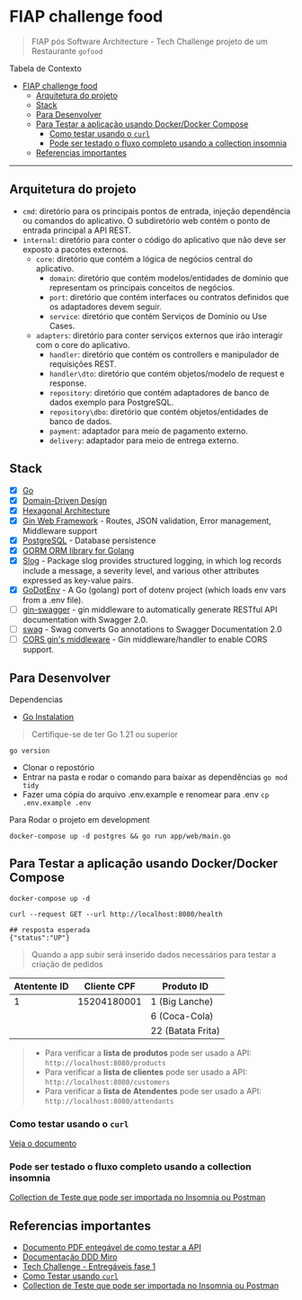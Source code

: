 # FIAP challenge food

> FIAP pós Software Architecture - Tech Challenge projeto de um Restaurante `gofood`

Tabela de Contexto
- [FIAP challenge food](#fiap-challenge-food)
  - [Arquitetura do projeto](#arquitetura-do-projeto)
  - [Stack](#stack)
  - [Para Desenvolver](#para-desenvolver)
  - [Para Testar a aplicação usando Docker/Docker Compose](#para-testar-a-aplicação-usando-dockerdocker-compose)
    - [Como testar usando o `curl`](#como-testar-usando-o-curl)
    - [Pode ser testado o fluxo completo usando a collection insomnia](#pode-ser-testado-o-fluxo-completo-usando-a-collection-insomnia)
  - [Referencias importantes](#referencias-importantes)

---

## Arquitetura do projeto

- `cmd`: diretório para os principais pontos de entrada, injeção dependência ou comandos do aplicativo. O subdiretório web contém o ponto de entrada principal a API REST.
- `internal`: diretório para conter o código do aplicativo que não deve ser exposto a pacotes externos.
  - `core`: diretório que contém a lógica de negócios central do aplicativo.
    - `domain`: diretório que contém modelos/entidades de domínio que representam os principais conceitos de negócios.
    - `port`: diretório que contém interfaces ou contratos definidos que os adaptadores devem seguir.
    - `service`: diretório que contém Serviços de Domínio ou Use Cases.
  - `adapters`: diretório para conter serviços externos que irão interagir com o core do aplicativo.
    - `handler`: diretório que contém os controllers e manipulador de requisições REST.
    - `handler\dto`: diretório que contém objetos/modelo de request e response.
    - `repository`: diretório que contém adaptadores de banco de dados exemplo para PostgreSQL.
    - `repository\dbo`: diretório que contém objetos/entidades de banco de dados.
    - `payment`: adaptador para meio de pagamento externo.
    - `delivery`: adaptador para meio de entrega externo.

## Stack

- [x] [Go][0]
- [x] [Domain-Driven Design][6]
- [x] [Hexagonal Architecture][5]
- [x] [Gin Web Framework][1] - Routes, JSON validation, Error management, Middleware support
- [x] [PostgreSQL][3] - Database persistence
- [x] [GORM ORM library for Golang][2]
- [x] [Slog](https://pkg.go.dev/log/slog) - Package slog provides structured logging, in which log records include a message, a severity level, and various other attributes expressed as key-value pairs. 
- [x] [GoDotEnv](https://github.com/joho/godotenv) - A Go (golang) port of dotenv project (which loads env vars from a .env file).
- [ ] [gin-swagger](https://github.com/swaggo/gin-swagger) - gin middleware to automatically generate RESTful API documentation with Swagger 2.0.
- [ ] [swag](https://github.com/swaggo/swag) - Swag converts Go annotations to Swagger Documentation 2.0
- [ ] [CORS gin's middleware](https://github.com/gin-contrib/cors) - Gin middleware/handler to enable CORS support.

## Para Desenvolver

Dependencias

- [Go Instalation](https://go.dev/doc/install)

> Certifique-se de ter Go 1.21 ou superior

```shell
go version
```

- Clonar o repostório
- Entrar na pasta e rodar o comando para baixar as dependências `go mod tidy`
- Fazer uma cópia do arquivo .env.example e renomear para .env `cp .env.example .env`

Para Rodar o projeto em development

```shell
docker-compose up -d postgres && go run app/web/main.go
```

## Para Testar a aplicação usando Docker/Docker Compose

```shell
docker-compose up -d

curl --request GET --url http://localhost:8080/health

## resposta esperada
{"status":"UP"}
```

> Quando a app subir será inserido dados necessários para testar a criação de pedidos 

| Atentente ID  | Cliente CPF | Produto ID        |
|---------------|-------------|-------------------|
| 1             | 15204180001 | 1 (Big Lanche)    |
|               |             | 6 (Coca-Cola)     |
|               |             | 22 (Batata Frita) |

> - Para verificar a **lista de produtos** pode ser usado a API: `http://localhost:8080/products`
> - Para verificar a **lista de clientes** pode ser usado a API: `http://localhost:8080/customers`
> - Para verificar a **lista de Atendentes** pode ser usado a API: `http://localhost:8080/attendants`

### Como testar usando o `curl`

[Veja o documento](./__utils__/doc/entregavel-how-to-test-challenge.md)

### Pode ser testado o fluxo completo usando a collection insomnia

[Collection de Teste que pode ser importada no Insomnia ou Postman](./Insomnia_collection_test.json)

## Referencias importantes

- [Documento PDF entegável de como testar a API](./__utils__/doc/entregavel-how-to-test-challenge.pdf)
- [Documentação DDD Miro](https://miro.com/app/board/uXjVN8Gnn2s=/)
- [Tech Challenge - Entregáveis fase 1](./doc/EntragaFase1.md)
- [Como Testar usando `curl`](./__utils__/doc/ComoTestar.md)
- [Collection de Teste que pode ser importada no Insomnia ou Postman](./Insomnia_collection_test.json)

[0]: https://go.dev/
[1]: https://gin-gonic.com/
[2]: https://gorm.io/index.html
[3]: https://www.postgresql.org/
[5]: https://alistair.cockburn.us/hexagonal-architecture/
[6]: https://www.amazon.com/dp/0321125215?ref_=cm_sw_r_cp_ud_dp_0M66DHP14SJ5GBBJCRNP
